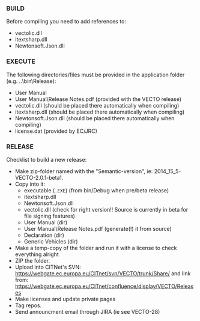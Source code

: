 ### BUILD
Before compiling you need to add references to:
- vectolic.dll
- itextsharp.dll
- Newtonsoft.Json.dll


### EXECUTE
The following directories/files must be provided in the application folder (e.g. ..\bin\Release):
- User Manual
- User Manual\Release Notes.pdf (provided with the VECTO release)
- vectolic.dll (should be placed there automatically when compiling)
- itextsharp.dll (should be placed there automatically when compiling)
- Newtonsoft.Json.dll (should be placed there automatically when compiling)
- license.dat (provided by EC/JRC)


### RELEASE
Checklist to build a new release:
- Make  zip-folder named with the "Semantic-version", ie: 2014_15_5-VECTO-2.0.1-beta1.
- Copy into it:
    - executable (`.EXE`) (from bin/Debug when pre/beta release)
    - itextsharp.dll
    - Newtonsoft.Json.dll
    - vectolic.dll (check for right version!! Source is currently in beta for file signing features)
    - User Manual (dir)
    - User Manual\Release Notes.pdf (generate(!) it from source)
    - Declaration (dir)
    - Generic Vehicles (dir)
- Make a temp-copy of the folder and run it with a license to check everything alright
- ZIP the folder.
- Upload into CITNet's SVN:
    https://webgate.ec.europa.eu/CITnet/svn/VECTO/trunk/Share/
  and link from: 
    https://webgate.ec.europa.eu/CITnet/confluence/display/VECTO/Releases    
- Make licenses and update private pages
- Tag repos.
- Send announcment email through JIRA (ie see VECTO-28)
